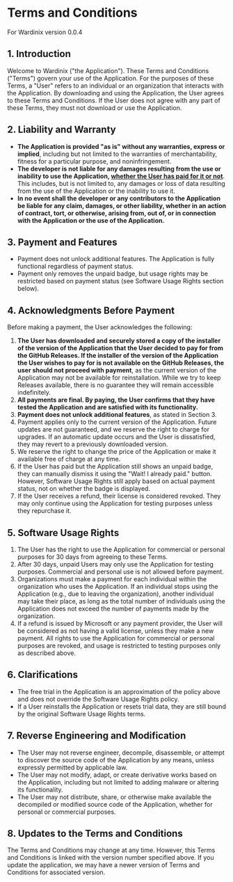 # Terms and Conditions

For Wardinix version 0.0.4

## 1. Introduction

Welcome to Wardinix ("the Application"). These Terms and Conditions ("Terms") govern your use of the Application. For the purposes of these Terms, a "User" refers to an individual or an organization that interacts with the Application. By downloading and using the Application, the User agrees to these Terms and Conditions. If the User does not agree with any part of these Terms, they must not download or use the Application.

## 2. Liability and Warranty

- **The Application is provided "as is" without any warranties, express or implied**, including but not limited to the warranties of merchantability, fitness for a particular purpose, and noninfringement.
- **The developer is not liable for any damages resulting from the use or inability to use the Application, <ins>whether the User has paid for it or not</ins>**. This includes, but is not limited to, any damages or loss of data resulting from the use of the Application or the inability to use it.
- **In no event shall the developer or any contributors to the Application be liable for any claim, damages, or other liability, whether in an action of contract, tort, or otherwise, arising from, out of, or in connection with the Application or the use of the Application.**

## 3. Payment and Features

- Payment does not unlock additional features. The Application is fully functional regardless of payment status.
- Payment only removes the unpaid badge, but usage rights may be restricted based on payment status (see Software Usage Rights section below).

## 4. Acknowledgments Before Payment

Before making a payment, the User acknowledges the following:

1. **The User has downloaded and securely stored a copy of the installer of the version of the Application that the User decided to pay for from the GitHub Releases. If the installer of the version of the Application the User wishes to pay for is not available on the GitHub Releases, the user should not proceed with payment**, as the current version of the Application may not be available for reinstallation. While we try to keep Releases available, there is no guarantee they will remain accessible indefinitely.
2. **All payments are final. By paying, the User confirms that they have tested the Application and are satisfied with its functionality.**
3. **Payment does not unlock additional features**, as stated in Section 3.
4. Payment applies only to the current version of the Application. Future updates are not guaranteed, and we reserve the right to charge for upgrades. If an automatic update occurs and the User is dissatisfied, they may revert to a previously downloaded version.
5. We reserve the right to change the price of the Application or make it available free of charge at any time.
6. If the User has paid but the Application still shows an unpaid badge, they can manually dismiss it using the "Wait! I already paid." button. However, Software Usage Rights still apply based on actual payment status, not on whether the badge is displayed.
7. If the User receives a refund, their license is considered revoked. They may only continue using the Application for testing purposes unless they repurchase it.

## 5. Software Usage Rights

1. The User has the right to use the Application for commercial or personal purposes for 30 days from agreeing to these Terms.
2. After 30 days, unpaid Users may only use the Application for testing purposes. Commercial and personal use is not allowed before payment.
3. Organizations must make a payment for each individual within the organization who uses the Application. If an individual stops using the Application (e.g., due to leaving the organization), another individual may take their place, as long as the total number of individuals using the Application does not exceed the number of payments made by the organization.
4. If a refund is issued by Microsoft or any payment provider, the User will be considered as not having a valid license, unless they make a new payment. All rights to use the Application for commercial or personal purposes are revoked, and usage is restricted to testing purposes only as described above.

## 6. Clarifications

- The free trial in the Application is an approximation of the policy above and does not override the Software Usage Rights policy.
- If a User reinstalls the Application or resets trial data, they are still bound by the original Software Usage Rights terms.

## 7. Reverse Engineering and Modification

- The User may not reverse engineer, decompile, disassemble, or attempt to discover the source code of the Application by any means, unless expressly permitted by applicable law.
- The User may not modify, adapt, or create derivative works based on the Application, including but not limited to adding malware or altering its functionality.
- The User may not distribute, share, or otherwise make available the decompiled or modified source code of the Application, whether for personal or commercial purposes.

## 8. Updates to the Terms and Conditions

The Terms and Conditions may change at any time. However, this Terms and Conditions is linked with the version number specified above. If you update the application, we may have a newer version of Terms and Conditions for associated version.
